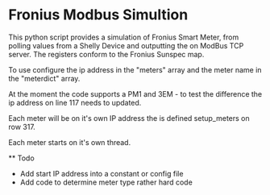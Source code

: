 # Fronius Modbus Simultion 

This python script provides a simulation of Fronius Smart Meter, from polling values from a Shelly Device and outputting the on ModBus TCP server.  The registers conform to the Fronius Sunspec map.

To use configure the ip address in the "meters" array and the meter name in the "meterdict" array.

At the moment the code supports a PM1 and 3EM - to test the difference the ip address on line 117 needs to updated.  

Each meter will be on it's own IP address the is defined setup_meters on row 317.

Each meter starts on it's own thread.

** Todo
- Add start IP address into a constant or config file
- Add code to determine meter type rather hard code
